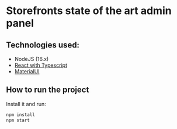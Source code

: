 # Storefronts state of the art admin panel

## Technologies used:
* NodeJS (16.x)
* [React with Typescript](https://create-react-app.dev/docs/adding-typescript/)
* [MaterialUI](https://mui.com/material-ui/getting-started/overview/) 

## How to run the project

Install it and run:

```sh
npm install
npm start
```
